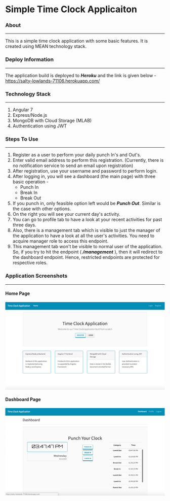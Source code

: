 Simple Time Clock Applicaiton
=============================

### About ###
-----------------------------
This is a simple time clock application with some basic features. It is created using MEAN technology stack.

### Deploy Information ###
-----------------------------
The application build is deployed to ***Heroku*** and the link is given below - 
https://salty-lowlands-71106.herokuapp.com/

### Technology Stack ### 
-----------------------------
1. Angular 7
2. Express/Node.js
3. MongoDB with Cloud Storage (MLAB)
4. Authentication using JWT

### Steps To Use ### 
-----------------------------
1. Register as a user to perform your daily punch In's and Out's. 
2. Enter valid email address to perform this registration. (Currently, there is no notification service to send an email upon registration)
3. After registration, use your username and password to perform login.
4. After logging in, you will see a dashboard (the main page) with three basic operation - 
    - Punch In
    - Break In 
    - Break Out
5. If you punch in, only feasible option left would be ***Punch Out***. Similar is the case with other options. 
6. On the right you will see your current day's activity.
7. You can go to profile tab to have a look at your recent activities for past three days. 
8. Also, there is a management tab which is visible to just the manager of the application to have a look at all the user's activities. You need to acquire manager role to access this endpoint. 
9. This management tab won't be visible to normal user of the application. So, if you try to hit the endpoint ( ***/management*** ), then it will redirect to the dashboard endpoint. Hence, restricted endpoints are protected for respective roles.

### Application Screenshots ###
-----------------------------

#### Home Page ####
![alt text](https://github.com/kushg18/timeclockapp/blob/master/screenshots/home.png)

#### Dashboard Page ####
![alt text](https://github.com/kushg18/timeclockapp/blob/master/screenshots/dashboard.png)